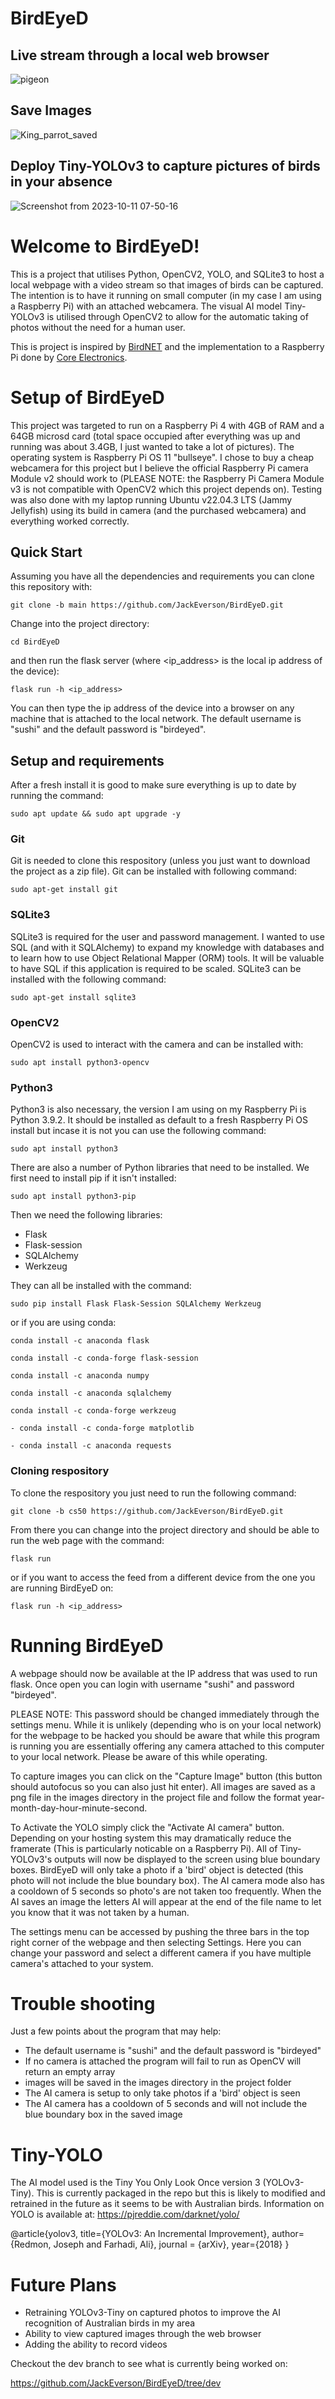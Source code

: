 # BirdEyeD

## Live stream through a local web browser
![pigeon](https://github.com/JackEverson/bird_eyeD/assets/111256162/1a3f9870-0683-409c-a038-9da21bf54f25)

## Save Images
![King_parrot_saved](https://github.com/JackEverson/bird_eyeD/assets/111256162/ce94735e-bd42-492f-b6fb-817e50ac2dba)

## Deploy Tiny-YOLOv3 to capture pictures of birds in your absence
![Screenshot from 2023-10-11 07-50-16](https://github.com/JackEverson/BirdEyeD/assets/111256162/07905c2d-63a2-4ccb-89bf-7fc4cbba1fb8)

# Welcome to BirdEyeD! 
This is a project that utilises Python, OpenCV2, YOLO, and SQLite3 to host a local webpage with a video stream so that images of birds can be captured. The intention is to have it running on small computer (in my case I am using a Raspberry Pi) with an attached webcamera. The visual AI model Tiny-YOLOv3 is utilised through OpenCV2 to allow for the automatic taking of photos without the need for a human user.

This is project is inspired by [BirdNET](https://birdnet.cornell.edu) and the implementation to a Raspberry Pi done by [Core Electronics](https://core-electronics.com.au/projects/bird-calls-raspberry-pi/). 

# Setup of BirdEyeD
This project was targeted to run on a Raspberry Pi 4 with 4GB of RAM and a 64GB microsd card (total space occupied after everything was up and running was about 3.4GB, I just wanted to take a lot of pictures). The operating system is Raspberry Pi OS 11 "bullseye". I chose to buy a cheap webcamera for this project but I believe the official Raspberry Pi camera Module v2 should work to (PLEASE NOTE: the Raspberry Pi Camera Module v3 is not compatible with OpenCV2 which this project depends on). Testing was also done with my laptop running Ubuntu v22.04.3 LTS (Jammy Jellyfish) using its build in camera (and the purchased webcamera) and everything worked correctly.

## Quick Start
Assuming you have all the dependencies and requirements you can clone this repository with:

`git clone -b main https://github.com/JackEverson/BirdEyeD.git`

Change into the project directory:

`cd BirdEyeD`

and then run the flask server (where <ip_address> is the local ip address of the device):

`flask run -h <ip_address>`

You can then type the ip address of the device into a browser on any machine that is attached to the local network. The default username is "sushi" and the default password is "birdeyed".

## Setup and requirements
After a fresh install it is good to make sure everything is up to date by running the command:

`sudo apt update && sudo apt upgrade -y`

### Git 
Git is needed to clone this respository (unless you just want to download the project as a zip file). Git can be installed with following command:

`sudo apt-get install git`

### SQLite3
SQLite3 is required for the user and password management. I wanted to use SQL (and with it SQLAlchemy) to expand my knowledge with databases and to learn how to use Object Relational Mapper (ORM) tools. It will be valuable to have SQL if this application is required to be scaled. SQLite3 can be installed with the following command:

`sudo apt-get install sqlite3`

### OpenCV2

OpenCV2 is used to interact with the camera and can be installed with:

`sudo apt install python3-opencv`

### Python3
Python3 is also necessary, the version I am using on my Raspberry Pi is Python 3.9.2. It should be installed as default to a fresh Raspberry Pi OS install but incase it is not you can use the following command:

`sudo apt install python3`

There are also a number of Python libraries that need to be installed. We first need to install pip if it isn't installed:

`sudo apt install python3-pip`

Then we need the following libraries:
- Flask
- Flask-session
- SQLAlchemy
- Werkzeug

They can all be installed with the command:

`sudo pip install Flask Flask-Session SQLAlchemy Werkzeug`

or if you are using conda:

`conda install -c anaconda flask`

`conda install -c conda-forge flask-session`

`conda install -c anaconda numpy`

`conda install -c anaconda sqlalchemy`

`conda install -c conda-forge werkzeug`

`- conda install -c conda-forge matplotlib`

`- conda install -c anaconda requests`


### Cloning respository 
To clone the respository you just need to run the following command:

`git clone -b cs50 https://github.com/JackEverson/BirdEyeD.git`

From there you can change into the project directory and should be able to run the web page with the command:

`flask run`

or if you want to access the feed from a different device from the one you are running BirdEyeD on:

`flask run -h <ip_address>`

# Running BirdEyeD 

A webpage should now be available at the IP address that was used to run flask. Once open you can login with username "sushi" and password "birdeyed". 

PLEASE NOTE: This password should be changed immediately through the settings menu. While it is unlikely (depending who is on your local network) for the webpage to be hacked you should be aware that while this program is running you are essentially offering any camera attached to this computer to your local network. Please be aware of this while operating.  

To capture images you can click on the "Capture Image" button (this button should autofocus so you can also just hit enter). All images are saved as a png file in the images directory in the project file and follow the format year-month-day-hour-minute-second. 

To Activate the YOLO simply click the "Activate AI camera" button. Depending on your hosting system this may dramatically reduce the framerate (This is particularly noticable on a Raspberry Pi). All of Tiny-YOLOv3's outputs will now be displayed to the screen using blue boundary boxes. BirdEyeD will only take a photo if a 'bird' object is detected (this photo will not include the blue boundary box). The AI camera mode also has a cooldown of 5 seconds so photo's are not taken too frequently. When the AI saves an image the letters AI will appear at the end of the file name to let you know that it was not taken by a human.

The settings menu can be accessed by pushing the three bars in the top right corner of the webpage and then selecting Settings. Here you can change your password and select a different camera if you have multiple camera's attached to your system.

# Trouble shooting

Just a few points about the program that may help:
- The default username is "sushi" and the default password is "birdeyed"
- If no camera is attached the program will fail to run as OpenCV will return an empty array
- images will be saved in the images directory in the project folder
- The AI camera is setup to only take photos if a 'bird' object is seen
- The AI camera has a cooldown of 5 seconds and will not include the blue boundary box in the saved image

# Tiny-YOLO 

The AI model used is the Tiny You Only Look Once version 3 (YOLOv3-Tiny). This is currently packaged in the repo but this is likely to modified and retrained in the future as it seems to be  with Australian birds. Information on YOLO is available at: https://pjreddie.com/darknet/yolo/

@article{yolov3,
  title={YOLOv3: An Incremental Improvement},
  author={Redmon, Joseph and Farhadi, Ali},
  journal = {arXiv},
  year={2018}
}

# Future Plans

- Retraining YOLOv3-Tiny on captured photos to improve the AI recognition of Australian birds in my area
- Ability to view captured images through the web browser
- Adding the ability to record videos 

Checkout the dev branch to see what is currently being worked on:

https://github.com/JackEverson/BirdEyeD/tree/dev
